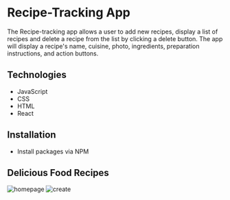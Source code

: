 # Recipe-Tracking App
The Recipe-tracking app allows a user to add new recipes, display a list of recipes and delete a recipe from the list by clicking a delete button.
The app will display a recipe's name, cuisine, photo, ingredients, preparation instructions, and action buttons.

## Technologies
- JavaScript
- CSS
- HTML
- React

## Installation
- Install packages via NPM

## Delicious Food Recipes
![homepage](../recipe-tracking-app/src/images/deliciousfoods.png)
![create](../recipe-tracking-app/src/images/create-recipe.png)